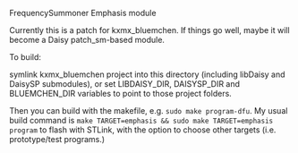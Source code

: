 FrequencySummoner Emphasis module

Currently this is a patch for kxmx_bluemchen. If things go well, maybe
it will become a Daisy patch_sm-based module.

To build:

symlink kxmx_bluemchen project into this directory (including libDaisy
and DaisySP submodules), or set LIBDAISY_DIR, DAISYSP_DIR and
BLUEMCHEN_DIR variables to point to those project folders.

Then you can build with the makefile, e.g. `sudo make program-dfu`.
My usual build command is
`make TARGET=emphasis && sudo make TARGET=emphasis program`
to flash with STLink, with the option to
choose other targets (i.e. prototype/test programs.)
